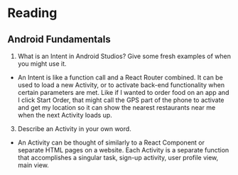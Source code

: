 # Reading

## Android Fundamentals

1. What is an Intent in Android Studios? Give some fresh examples of when you might use it. 
-  An Intent is like a function call and a React Router combined. It can be used to load a new Activity, or to activate back-end functionality when certain parameters
  are met. Like if I wanted to order food on an app and I click Start Order, that might call the GPS part of the phone to activate and get my location so it can show
  the nearest restaurants near me when the next Activity loads up.

3. Describe an Activity in your own word.
-  An Activity can be thought of similarly to a React Component or separate HTML pages on a website. Each Activity is a separate function that accomplishes
  a singular task, sign-up activity, user profile view, main view. 

